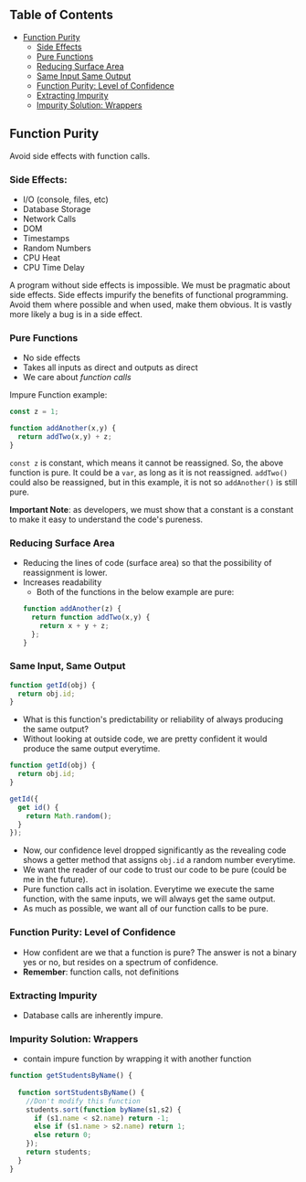 ## Table of Contents

- [Function Purity](#function-purity)
  * [Side Effects](#side-effects)
  * [Pure Functions](#pure-functions)
  * [Reducing Surface Area](#reducing-surface-area)
  * [Same Input Same Output](#same-input-same-output)
  * [Function Purity: Level of Confidence](#function-purity-level-of-confidence)
  * [Extracting Impurity](#extracting-impurity)
  * [Impurity Solution: Wrappers](#impurity-solution-wrappers)
  
<!-- table of contents -->
## Function Purity
Avoid side effects with function calls.

### Side Effects:
- I/O (console, files, etc)
- Database Storage
- Network Calls
- DOM
- Timestamps
- Random Numbers
- CPU Heat
- CPU Time Delay

A program without side effects is impossible. We must be pragmatic about side effects.
Side effects impurify the benefits of functional programming.
Avoid them where possible and when used, make them obvious.
It is vastly more likely a bug is in a side effect.

### Pure Functions
- No side effects
- Takes all inputs as direct and outputs as direct
- We care about *function calls*

Impure Function example:
```javascript
const z = 1;

function addAnother(x,y) {
  return addTwo(x,y) + z;
}
```
`const z` is constant, which means it cannot be reassigned. So, the above function is pure.
It could be a `var`, as long as it is not reassigned.
`addTwo()` could also be reassigned, but in this example, it is not so `addAnother()` is still pure.

**Important Note**: as developers, we must show that a constant is a constant to make it easy to understand the code's pureness.

### Reducing Surface Area
- Reducing the lines of code (surface area) so that the possibility of reassignment is lower.
- Increases readability
  - Both of the functions in the below example are pure:
  ```javascript
  function addAnother(z) {
    return function addTwo(x,y) {
      return x + y + z;
    };
  }
    ```
### Same Input, Same Output
```javascript
function getId(obj) {
  return obj.id;
}
```
- What is this function's predictability or reliability of always producing the same output?
- Without looking at outside code, we are pretty confident it would produce the same output everytime.
```javascript
function getId(obj) {
  return obj.id;
}

getId({
  get id() {
    return Math.random();
  }
});
```
- Now, our confidence level dropped significantly as the revealing code shows a getter method that assigns `obj.id` a random number everytime.
- We want the reader of our code to trust our code to be pure (could be me in the future).
- Pure function calls act in isolation. Everytime we execute the same function, with the same inputs, we will always get the same output.
- As much as possible, we want all of our function calls to be pure.

### Function Purity: Level of Confidence
- How confident are we that a function is pure? The answer is not a binary yes or no, but resides on a spectrum of confidence.
- **Remember**: function calls, not definitions

### Extracting Impurity
- Database calls are inherently impure.

### Impurity Solution: Wrappers
- contain impure function by wrapping it with another function
```javascript
function getStudentsByName() {
  
  function sortStudentsByName() {
    //Don't modify this function
    students.sort(function byName(s1,s2) {
      if (s1.name < s2.name) return -1;
      else if (s1.name > s2.name) return 1;
      else return 0;
    });
    return students;
  }
}
```
